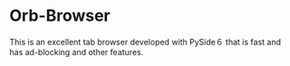 # Orb-Browser
This is an excellent tab browser developed with PySide６ that is fast and has ad-blocking and other features.
